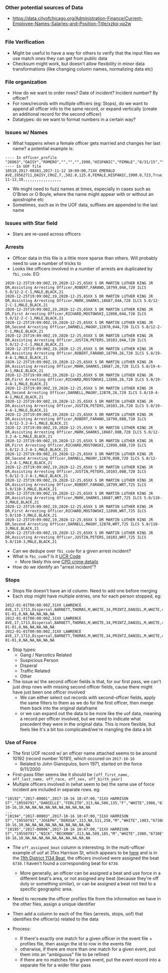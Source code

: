 ### Other potential sources of Data
- https://data.cityofchicago.org/Administration-Finance/Current-Employee-Names-Salaries-and-Position-Title/xzkq-xp2w
- 
### File Verification
- Might be useful to have a way for others to verify that the input files we use match ones they can get from public data
- Checksum might work, but doesn't allow flexibility in minor data transformations (like changing column names, normalizing data etc)

### File organization
- How do we want to order rows? Date of incident? Incident number? By officer?
- For rows/records with multiple officers (eg: Stops), do we want to append all officer info to the same record, or expand vertically (create an additional record for the second officer)
- Datatypes: do we want to format numbers in a certain way?

### Issues w/ Names
- What happens when a female officer gets married and changes her last name? a potential example is:
```
---- In officer_profile
"26063","DAISY","ROMERO","","","",1990,"HISPANIC","FEMALE","8/31/15",""
---- In UOF file
10510,2017-00381,2017-11-12 10:09:00,71XX EMERALD AVE,19562711,DAISY,CRUZ,7,,502.0,125.0,FEMALE,HISPANIC,1990.0,723,True,True,FEMALE,BLACK,2000.0,2017-11-12,10,,,,,,,,,,,,,,,,,
```
- We might need to fuzz names at times, especially in cases such as O'Brien or O Boyle, where the name might appear with or without an apostrophe etc
- Sometimes, such as in the UOF data, suffixes are appended to the last name

### Issues with Star field
- Stars are re-used across officers

### Arrests
- Officer data in this file is a little more sparse than others. Will probably need to use a number of tricks to 
- Looks like officers involved in a number of arrests are duplicated by `fbi_code`. EG:
```
2020-12-25T19:09:00Z,19,2020-12-25,65XX S DR MARTIN LUTHER KING JR DR,Assisting Arresting Officer,ROBERT,FARANO,18799,04A,720 ILCS 5.0/12-2-C-1,MALE,BLACK,21
2020-12-25T19:09:00Z,19,2020-12-25,65XX S DR MARTIN LUTHER KING JR DR,Assisting Arresting Officer,MARK,SHARKS,18687,04A,720 ILCS 5.0/12-2-C-1,MALE,BLACK,21
2020-12-25T19:09:00Z,19,2020-12-25,65XX S DR MARTIN LUTHER KING JR DR,First Arresting Officer,RICHARD,MOSTOWSKI,12898,04A,720 ILCS 5.0/12-2-C-1,MALE,BLACK,21
2020-12-25T19:09:00Z,19,2020-12-25,65XX S DR MARTIN LUTHER KING JR DR,Second Arresting Officer,DARNELL,MAGNY,12870,04A,720 ILCS 5.0/12-2-C-1,MALE,BLACK,21
2020-12-25T19:09:00Z,19,2020-12-25,65XX S DR MARTIN LUTHER KING JR DR,Assisting Arresting Officer,JUSTIN,PETERS,10103,04A,720 ILCS 5.0/12-2-C-1,MALE,BLACK,21
2020-12-25T19:09:00Z,19,2020-12-25,65XX S DR MARTIN LUTHER KING JR DR,Assisting Arresting Officer,ROBERT,FARANO,18799,26,720 ILCS 5.0/19-4-A-1,MALE,BLACK,21
2020-12-25T19:09:00Z,19,2020-12-25,65XX S DR MARTIN LUTHER KING JR DR,Assisting Arresting Officer,MARK,SHARKS,18687,26,720 ILCS 5.0/19-4-A-1,MALE,BLACK,21
2020-12-25T19:09:00Z,19,2020-12-25,65XX S DR MARTIN LUTHER KING JR DR,First Arresting Officer,RICHARD,MOSTOWSKI,12898,26,720 ILCS 5.0/19-4-A-1,MALE,BLACK,21
2020-12-25T19:09:00Z,19,2020-12-25,65XX S DR MARTIN LUTHER KING JR DR,Second Arresting Officer,DARNELL,MAGNY,12870,26,720 ILCS 5.0/19-4-A-1,MALE,BLACK,21
2020-12-25T19:09:00Z,19,2020-12-25,65XX S DR MARTIN LUTHER KING JR DR,Assisting Arresting Officer,JUSTIN,PETERS,10103,26,720 ILCS 5.0/19-4-A-1,MALE,BLACK,21
2020-12-25T19:09:00Z,19,2020-12-25,65XX S DR MARTIN LUTHER KING JR DR,Assisting Arresting Officer,ROBERT,FARANO,18799,08B,720 ILCS 5.0/12-3.2-A-1,MALE,BLACK,21
2020-12-25T19:09:00Z,19,2020-12-25,65XX S DR MARTIN LUTHER KING JR DR,Assisting Arresting Officer,MARK,SHARKS,18687,08B,720 ILCS 5.0/12-3.2-A-1,MALE,BLACK,21
2020-12-25T19:09:00Z,19,2020-12-25,65XX S DR MARTIN LUTHER KING JR DR,First Arresting Officer,RICHARD,MOSTOWSKI,12898,08B,720 ILCS 5.0/12-3.2-A-1,MALE,BLACK,21
2020-12-25T19:09:00Z,19,2020-12-25,65XX S DR MARTIN LUTHER KING JR DR,Second Arresting Officer,DARNELL,MAGNY,12870,08B,720 ILCS 5.0/12-3.2-A-1,MALE,BLACK,21
2020-12-25T19:09:00Z,19,2020-12-25,65XX S DR MARTIN LUTHER KING JR DR,Assisting Arresting Officer,JUSTIN,PETERS,10103,08B,720 ILCS 5.0/12-3.2-A-1,MALE,BLACK,21
2020-12-25T19:09:00Z,19,2020-12-25,65XX S DR MARTIN LUTHER KING JR DR,Assisting Arresting Officer,ROBERT,FARANO,18799,WRT,725 ILCS 5.0/110-3,MALE,BLACK,21
2020-12-25T19:09:00Z,19,2020-12-25,65XX S DR MARTIN LUTHER KING JR DR,Assisting Arresting Officer,MARK,SHARKS,18687,WRT,725 ILCS 5.0/110-3,MALE,BLACK,21
2020-12-25T19:09:00Z,19,2020-12-25,65XX S DR MARTIN LUTHER KING JR DR,First Arresting Officer,RICHARD,MOSTOWSKI,12898,WRT,725 ILCS 5.0/110-3,MALE,BLACK,21
2020-12-25T19:09:00Z,19,2020-12-25,65XX S DR MARTIN LUTHER KING JR DR,Second Arresting Officer,DARNELL,MAGNY,12870,WRT,725 ILCS 5.0/110-3,MALE,BLACK,21
2020-12-25T19:09:00Z,19,2020-12-25,65XX S DR MARTIN LUTHER KING JR DR,Assisting Arresting Officer,JUSTIN,PETERS,10103,WRT,725 ILCS 5.0/110-3,MALE,BLACK,21
```
- Can we dedupe over `fbi_code` for a given arrest incident?
- What is `fbi_code`? Is it [UCR Code](https://ucr.fbi.gov/nibrs/2011/resources/nibrs-offense-codes/at_download/file)
  - More likely this one [CPD crime details](https://gis.chicagopolice.org/pages/crime_details)
- How do we identify an "arrest incident"?

### Stops
- Stops file doesn't have an id column. Need to add one before merging
- Each stop might have multiple entries, one for each person stopped, eg:
```
2012-01-01T00:08:00Z,31XX LAWRENCE AVE,17,1713,Dispersal,BARNETT,THOMAS,M,WHITE,34,PRINTZ,DANIEL,M,WHITE,48,M,HISPANIC,18,2012-01-01,0,NA,NA,NA,NA,NA
2012-01-01T00:08:00Z,31XX LAWRENCE AVE,17,1713,Dispersal,BARNETT,THOMAS,M,WHITE,34,PRINTZ,DANIEL,M,WHITE,48,M,HISPANIC,26,2012-01-01,0,NA,NA,NA,NA,NA
2012-01-01T00:08:00Z,31XX LAWRENCE AVE,17,1713,Dispersal,BARNETT,THOMAS,M,WHITE,34,PRINTZ,DANIEL,M,WHITE,48,M,HISPANIC,25,2012-01-01,0,NA,NA,NA,NA,NA
```
- Stop types:
  - Gang / Narcotics Related
  - Suspicious Person
  - Disperal
  - Traffic Related
  - Other
- The issue w/ the second officer fields is that, for our first pass, we can't just drop rows with missing second officer fields, cause there might have just been one officer involved
  - We can either select out records with second-officer fields, apply the same filters to them as we do for the first officer, then merge them back into the original dataframe
  - or we can expand out the data to be more like the uof data, meaning a record per officer involved, but we need to indicate what precedent they were in the original data. This is more flexible, but feels like it's a bit too complicated/we're mangling the data a bit

### Use of Force
- The first UOF record w/ an officer name attached seems to be around 10192 (record number 10191), which occured on `2017-10-16`
  -  Related to John Gianopulos, born 1971, started on the force 9/11/2000
- First-pass filter seems like it should be `[off_first_name, off_last_name, off_race, off_sex, off_birth_year]`
- Multiple officers involved in (what seem to be) the same use of force incident are included in separate rows. eg:
```
"10192","2017-00001",2017-10-16 10:47:00,"31XX HARRISON ST","19550791","DANIELLE","FERLITO",313,NA,506,135,"F","WHITE",1986,"6730c",TRUE,FALSE,"MALE","BLACK",1998,2017-10-16,10,NA,NA,NA,NA,NA,NA,NA,NA,NA,NA
...
"10194","2017-00003",2017-10-16 10:47:00,"31XX HARRISON ST","19550791","JOSEPH","DEROSA",313,NA,511,250,"M","WHITE",1983,"6730G",TRUE,FALSE,"MALE","BLACK",1998,2017-10-16,10,NA,NA,NA,NA,NA,NA,NA,NA,NA,NA
"10195","2017-00006",2017-10-16 10:47:00,"31XX HARRISON ST","19550791","NICK","BECKMAN",313,NA,509,185,"M","WHITE",1980,"6730E",TRUE,FALSE,"MALE","BLACK",1998,2017-10-16,10,NA,NA,NA,NA,NA,NA,NA,NA,NA,NA
```
- The `off_assigned_beat` column is interesting. In the multi-officer example of uof at 31xx Harrison St, which appears to be [here](https://goo.gl/maps/jZxTn3fzdDqZKecP6) and is in the [11th District 1134 Beat](https://chicagopolicedept-my.sharepoint.com/personal/gisteam_chicagopolice_org/_layouts/15/onedrive.aspx?id=%2Fpersonal%2Fgisteam%5Fchicagopolice%5Forg%2FDocuments%2FDistrict%20PDFs%2Fdistrict11%2Epdf&parent=%2Fpersonal%2Fgisteam%5Fchicagopolice%5Forg%2FDocuments%2FDistrict%20PDFs&ga=1), the officers involved were assigned the beat `6730`. I haven't found a corresponding beat for `6730`.
  - More generally, an officer can be assigned a beat and use force in a different beat's area, or not assigned any beat (because they're off duty or something similar), or can be assigned a beat not tied to a specific geographic area.


- Need to recreate the officer profiles file from the information we have in the other files, assign a unique identifier
- Then add a column to each of the files (arrests, stops, uof) that identifies the officer(s) related to the data
- Process:
  - If there's exactly one match for a given officer in the event file + profiles file, then assign the id to row in the events file
  - otherwise, if there are more than one match for a given event, put them into an "ambiguous" file to be refined
  - if there are no matches for a given event, put the event record into a separate file for a wider filter pass